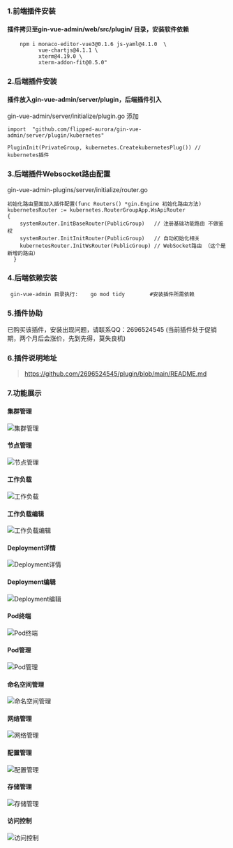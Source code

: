 ### 1.前端插件安装
#### 插件拷贝至gin-vue-admin/web/src/plugin/ 目录，安装软件依赖
```
    npm i monaco-editor-vue3@0.1.6 js-yaml@4.1.0  \
          vue-chartjs@4.1.1 \
          xterm@4.19.0 \
          xterm-addon-fit@0.5.0"
```
### 2.后端插件安装
#### 插件放入gin-vue-admin/server/plugin，后端插件引入
gin-vue-admin/server/initialize/plugin.go 添加
```
import  "github.com/flipped-aurora/gin-vue-admin/server/plugin/kubernetes"

PluginInit(PrivateGroup, kubernetes.CreatekubernetesPlug()) // 
kubernetes插件
```
### 3.后端插件Websocket路由配置
gin-vue-admin-plugins/server/initialize/router.go
```
初始化路由里面加入插件配置(func Routers() *gin.Engine 初始化路由方法)
kubernetesRouter := kubernetes.RouterGroupApp.WsApiRouter 
{
    systemRouter.InitBaseRouter(PublicGroup)   // 注册基础功能路由 不做鉴权
    systemRouter.InitInitRouter(PublicGroup)   // 自动初始化相关
    kubernetesRouter.InitWsRouter(PublicGroup) // WebSocket路由 （这个是新增的路由）
  }
```
### 4.后端依赖安装
```
 gin-vue-admin 目录执行:    go mod tidy        #安装插件所需依赖
```

### 5.插件协助
已购买该插件，安装出现问题，请联系QQ：2696524545 (当前插件处于促销期，两个月后会涨价，先到先得，莫失良机)

### 6.插件说明地址
> https://github.com/2696524545/plugin/blob/main/README.md

### 7.功能展示
#### 集群管理
![集群管理](https://github.com/2696524545/plugin/blob/main/clusters.png)
#### 节点管理
![节点管理](https://github.com/2696524545/plugin/blob/main/node.png)
#### 工作负载
![工作负载](https://github.com/2696524545/plugin/blob/main/workloads.png)
#### 工作负载编辑
![工作负载编辑](https://github.com/2696524545/plugin/blob/main/workloads.png)
#### Deployment详情
![Deployment详情](https://github.com/2696524545/plugin/blob/main/DeploymentDetail.png)
#### Deployment编辑
![Deployment编辑](https://github.com/2696524545/plugin/blob/main/resourceEdit.png)
#### Pod终端
![Pod终端](https://github.com/2696524545/plugin/blob/main/PodTerminal.png)
#### Pod管理
![Pod管理](https://github.com/2696524545/plugin/blob/main/Pods.png)
#### 命名空间管理
![命名空间管理](https://github.com/2696524545/plugin/blob/main/namespaces.png)
#### 网络管理
![网络管理](https://github.com/2696524545/plugin/blob/main/networks.png)
#### 配置管理
![配置管理](https://github.com/2696524545/plugin/blob/main/configs.png)
#### 存储管理
![存储管理](https://github.com/2696524545/plugin/blob/main/storages.png)

#### 访问控制
![访问控制](https://github.com/2696524545/plugin/blob/main/access.png)

